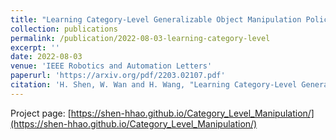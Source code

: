 ```yaml
---
title: "Learning Category-Level Generalizable Object Manipulation Policy Via Generative Adversarial Self-Imitation Learning From Demonstrations"
collection: publications
permalink: /publication/2022-08-03-learning-category-level
excerpt: ''
date: 2022-08-03
venue: 'IEEE Robotics and Automation Letters'
paperurl: 'https://arxiv.org/pdf/2203.02107.pdf'
citation: 'H. Shen, W. Wan and H. Wang, "Learning Category-Level Generalizable Object Manipulation Policy Via Generative Adversarial Self-Imitation Learning From Demonstrations," in IEEE Robotics and Automation Letters, vol. 7, no. 4, pp. 11166-11173, Oct. 2022, doi: 10.1109/LRA.2022.3196122.'
---
```


Project page: [https://shen-hhao.github.io/Category_Level_Manipulation/](https://shen-hhao.github.io/Category_Level_Manipulation/)
